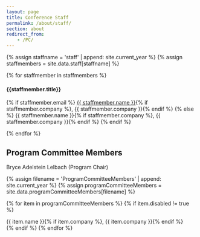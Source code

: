 ```yaml
---
layout: page
title: Conference Staff
permalink: /about/staff/
section: about
redirect_from:
    - /PC/
---
```


{% assign staffname = 'staff' | append: site.current_year %}
{% assign staffmembers = site.data.staff[staffname] %}

{% for staffmember in staffmembers %}
#### {{staffmember.title}}

<p><div>
    {% if staffmember.email %}
    <a href="mailto:{{ staffmember.email}}">{{ staffmember.name }}</a>{% if staffmember.company %}, {{ staffmember.company }}{% endif %}
    {% else %}
    {{ staffmember.name }}{% if staffmember.company %}, {{ staffmember.company }}{% endif %}
    {% endif %}
</div></p>

{% endfor %}



## Program Committee Members

<div style="margin-bottom: 16px;">
<div>Bryce Adelstein Lelbach (Program Chair)</div>

{% assign filename = 'ProgramCommitteeMembers' | append: site.current_year %}
{% assign programCommitteeMembers = site.data.programCommitteeMembers[filename] %}

{% for item in programCommitteeMembers %}
{% if item.disabled != true %}
<div>
    {{ item.name }}{% if item.company %}, {{ item.company }}{% endif %}
</div>
{% endif %}
{% endfor %}
</div>
